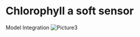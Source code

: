 # Chlorophyll a soft sensor
Model Integration
![Picture3](https://github.com/user-attachments/assets/d9c88456-8c7b-4e59-bf6f-38e1e60f8358)
